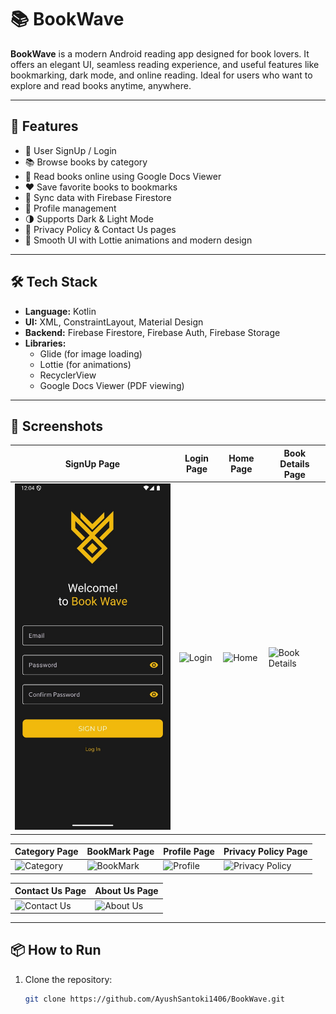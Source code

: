 # 📚 BookWave

**BookWave** is a modern Android reading app designed for book lovers. It offers an elegant UI, seamless reading experience, and useful features like bookmarking, dark mode, and online reading. Ideal for users who want to explore and read books anytime, anywhere.

---

## 🚀 Features

- 🔐 User SignUp / Login
- 📚 Browse books by category
- 📖 Read books online using Google Docs Viewer
- ❤️ Save favorite books to bookmarks
- 🔄 Sync data with Firebase Firestore
- 👤 Profile management
- 🌗 Supports Dark & Light Mode
- 📜 Privacy Policy & Contact Us pages
- 🎨 Smooth UI with Lottie animations and modern design

---

## 🛠️ Tech Stack

- **Language:** Kotlin
- **UI:** XML, ConstraintLayout, Material Design
- **Backend:** Firebase Firestore, Firebase Auth, Firebase Storage
- **Libraries:**  
  - Glide (for image loading)  
  - Lottie (for animations)  
  - RecyclerView  
  - Google Docs Viewer (PDF viewing)

---

## 📸 Screenshots

| SignUp Page | Login Page | Home Page | Book Details Page |
|-------------|------------|-----------|--------------------|
| ![SignUp](https://raw.githubusercontent.com/AyushSantoki1406/BookWave/main/screenshot/signup.jpg) | ![Login](https://raw.githubusercontent.com/AyushSantoki1406/BookWave/main/screenshot/login.png) | ![Home](https://raw.githubusercontent.com/AyushSantoki1406/BookWave/main/screenshot/home.png) | ![Book Details](https://raw.githubusercontent.com/AyushSantoki1406/BookWave/main/screenshot/book_details.png) |

| Category Page | BookMark Page | Profile Page | Privacy Policy Page |
|---------------|---------------|--------------|----------------------|
| ![Category](https://raw.githubusercontent.com/AyushSantoki1406/BookWave/main/screenshot/category.png) | ![BookMark](https://raw.githubusercontent.com/AyushSantoki1406/BookWave/main/screenshot/bookmark.png) | ![Profile](https://raw.githubusercontent.com/AyushSantoki1406/BookWave/main/screenshot/profile.png) | ![Privacy Policy](https://raw.githubusercontent.com/AyushSantoki1406/BookWave/main/screenshot/privacy_policy.png) |

| Contact Us Page | About Us Page |
|------------------|---------------|
| ![Contact Us](https://raw.githubusercontent.com/AyushSantoki1406/BookWave/main/screenshot/contact_us.png) | ![About Us](https://raw.githubusercontent.com/AyushSantoki1406/BookWave/main/screenshot/about_us.png) |

---

## 📦 How to Run

1. Clone the repository:
   ```bash
   git clone https://github.com/AyushSantoki1406/BookWave.git
